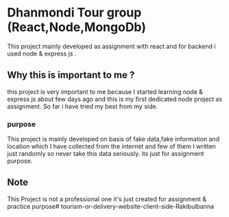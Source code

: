 # Dhanmondi Tour group (React,Node,MongoDb) 
This project mainly developed as assignment with react and for backend i used node & express js .

## Why this is important to me ? 
this project is very important to me because I started learning node & express js about few days ago and this is my first dedicated node  project as assignment.
So far i have tried my best from my side.

### purpose

This project is mainly developed on basis of fake data,fake information and location which I have collected from the internet and few of them I written just randomly so never take this data seriously. its just for assignment purpose.



## Note
This Project is not a professional one it's just created for assignment & practice purpose# tourism-or-delivery-website-client-side-Rakibulbanna
